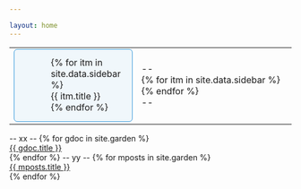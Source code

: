 ```yaml
---

layout: home
---
```


<style style="text/css">
  table {
    border-left: 0;
    border-right: 0;
    border-top: 0;
    border-bottom: 0;
  }

  table tr td {
    border-left: 0;
    border-right: 0;
    border-top: 0;
    border-bottom: 0;
  }

  table th {
    border-left: 0;
    border-right: 0;
    border-top: 0;
    border-bottom:1pt solid black;
  }
  
  .panel-note {
  -moz-border-radius: 6px;
  -webkit-border-radius: 6px;
  background-color: #f0f7fb;
  background-position: 5px 15px;
  background-repeat: no-repeat;
  border: solid 1px #3498db;
  border-radius: 6px;
  overflow: hidden;
  padding: 13px 20px 15px 65px;
  min-height: 80px;
}

.panel-note.top-padding {
  padding-top: 25px;
}
</style>
<table>
  <tr>
    <td width="10%">
  <div class="panel-note">
    {% for itm in site.data.sidebar %}
    <div class="navitm" id="{{ itm.title }}_nav">
          {{ itm.title }}
    </div>
    {% endfor %}
    </div>
    </td>
    <td>
      --<br>
      {% for itm in site.data.sidebar %}
      <div class="mainPage" id="{{ itm.title }}" style="display:none">
        {{ itm.title }}
        {% if itm.location and itm.location != "" %}
          {% for gdoc in itm.location %}
            <div class="myposts" markdown="1">
            <a href="{{ gdoc.url | relative_url }}">{{ gdoc.title }}</a>
            </div>
          {% endfor %}
        {% elsif itm.message and itm.message != "" %}
          {{ itm.message }}
        {% else %}
          dunno what to do
        {% endif %}
      </div>
      {% endfor %}
      <br>--<br>
    </td>
  </tr>
</table>
--
xx
--
{% for gdoc in site.garden %}
  <div class="garden" markdown="1">
  <a href="{{ gdoc.url | relative_url }}">{{ gdoc.title }}</a>
  </div>
{% endfor %}
--
yy
--
{% for mposts in site.garden %}
  <div class="myposts" markdown="1">
  <a href="{{ mposts.url | relative_url }}">{{ mposts.title }}</a>
  </div>
{% endfor %}

<script>
  var gVisible = "none";

  function ToggleDiv(id) {
    if (gVisible !== "none")
      document.getElementById(gVisible).style.display = "none";
    document.getElementById(id).style.display = "inline";
    gVisible = id;    
  }
  {% for itm in site.data.sidebar %}
    document.getElementById("{{ itm.title }}_nav").onclick = function() {
      ToggleDiv("{{ itm.title }}");
    }
  {% endfor %}
  ToggleDiv("{{ site.data.sidebar[0].title }}");
</script>
